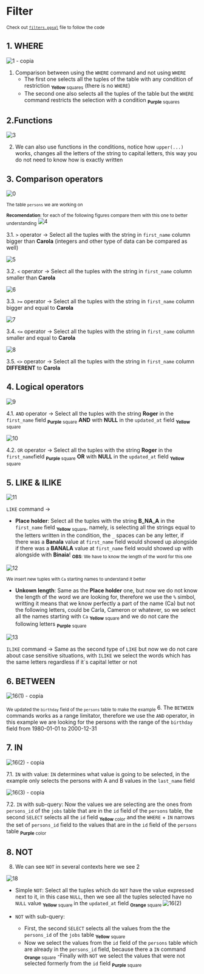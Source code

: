 # Filter

<sub> Check out [`filters.pgsql`](filters.pgsql) file to follow the code </sub>

## 1. WHERE 
![1 - copia](https://github.com/RogerCL24/pgSQL/assets/90930371/354f225f-34f1-4dd2-bb31-774b76b8a4ed)
1. Comparison between using the `WHERE` command and not using `WHERE`
    - The first one selects all the tuples of the table with any condition of restriction <sub>**Yellow** squares</sub> (there is no `WHERE`)
    - The second one also selects all the tuples of the table but the `WHERE` command restricts the selection with a condition <sub>**Purple** squares </sub>

## 2.Functions
![3](https://github.com/RogerCL24/pgSQL/assets/90930371/25894bbb-c2ca-4b4b-8e9e-f890ba8d693d)

2. We can also use functions in the conditions, notice how `upper(...)` works,
changes all the letters of the string to capital letters, this way you do not need to know how is exactly written

## 3. Comparison operators
![0](https://github.com/RogerCL24/pgSQL/assets/90930371/a15d20df-5445-4f12-93c9-3e22d5b0f094)


<sub> The table `persons` we are working on</sub>

<sub> **Recomendation**: for each of the following figures compare them with this one to better understanding</sub>
![4](https://github.com/RogerCL24/pgSQL/assets/90930371/23f0e76f-d2d5-43c6-8158-06bc45b09f77)

3.1. `>` operator -> Select all the tuples with the string in `first_name` column bigger than **Carola** (integers and other type of data can be compared as well)

![5](https://github.com/RogerCL24/pgSQL/assets/90930371/9e39b723-9c13-41dd-9fa5-34309a8a33f7)

3.2. `<` operator -> Select all the tuples with the string in `first_name` column smaller than **Carola**

![6](https://github.com/RogerCL24/pgSQL/assets/90930371/a5699ae9-cf27-497b-949a-4b608d023951)

3.3. `>=` operator -> Select all the tuples with the string in `first_name` column bigger and equal to **Carola**

![7](https://github.com/RogerCL24/pgSQL/assets/90930371/988d7a5e-cbe9-4a97-9fc7-856d9ee877eb)

3.4. `<=` operator -> Select all the tuples with the string in `first_name` column smaller and equal to **Carola**

![8](https://github.com/RogerCL24/pgSQL/assets/90930371/74989bf3-6588-4d68-920b-bf111b72cf6b)

3.5. `<>` operator -> Select all the tuples with the string in `first_name` column **DIFFERENT** to **Carola**

## 4. Logical operators

![9](https://github.com/RogerCL24/pgSQL/assets/90930371/89b673ae-a8fd-4f29-b38d-3f07c88558c9)

4.1. `AND` operator -> Select all the tuples with the string **Roger** in the `first_name` field <sub>**Purple** square</sub> **AND** with **NULL** in the `updated_at` field <sub> **Yellow** square </sub> 

![10](https://github.com/RogerCL24/pgSQL/assets/90930371/8199781b-1ae2-42f5-8584-b4b78404f472)

4.2. `OR` operator -> Select all the tuples with the string **Roger** in the `first_name`field <sub>**Purple** square</sub> **OR** with **NULL** in the `updated_at` field <sub> **Yellow** square </sub> 

## 5. LIKE & ILIKE

![11](https://github.com/RogerCL24/pgSQL/assets/90930371/4f2609a2-07d8-454a-a96e-da66aa4040bd)

`LIKE` command -> 
- **Place holder**: Select all the tuples with the string **B_NA_A** in the `first_name` field <sub>**Yellow** square</sub>, namely, is selecting all the strings equal to the letters written in the condition, the `_` spaces can be any letter, if there was a **Banala** value at `first_name` field would showed up alongside if there was a **BANALA** value at `first_name` field would showed up with alongside with **Binaia**! <sub>**OBS**: We have to know the length of the word for this one </sub>

![12](https://github.com/RogerCL24/pgSQL/assets/90930371/3dc4aecd-a286-4d04-9a4a-89000d8406c9)

<sub> We insert new tuples with `Ca` starting names to understand it better </sub>
- **Unkown length**: Same as the **Place holder** one, but now we do not know the length of the word we are looking for, therefore we use the `%` simbol, writting it means that we know perfectly a part of the name (Ca) but not the following letters, could be Carla, Cameron or whatever, so we select all the names starting with `Ca` <sub> **Yellow** square </sub> and we do not care the following letters <sub> **Purple** square</sub>

![13](https://github.com/RogerCL24/pgSQL/assets/90930371/015b6002-5a6b-4525-aa73-23aeac1a694c)

`ILIKE` command -> Same as the second type of `LIKE` but now we do not care about case sensitive situations, with `ILIKE` we select the words which has the same letters regardless if it`s capital letter or not

## 6. BETWEEN

![16(1) - copia](https://github.com/RogerCL24/pgSQL/assets/90930371/bd56bad0-9419-4df1-8d07-d1c691febe5e)

<sub> We updated the `birthday` field of the `persons` table to make the example</sub>
6. The `BETWEEN` commands works as a range limitator, therefore we use the `AND` operator, in this example we are looking for the persons with the range of the `birthday` field from 1980-01-01 to 2000-12-31

## 7. IN

![16(2) - copia](https://github.com/RogerCL24/pgSQL/assets/90930371/e657c32a-17ca-48bf-b6bc-622fda423c53)

7.1. `IN` with value: `IN` determines what value is going to be selected, in the example only selects the persons with A and B values in the `last_name` field

![16(3) - copia](https://github.com/RogerCL24/pgSQL/assets/90930371/5f38be13-1c5c-461e-8aeb-617c415d214d)

7.2. `IN` with sub-query: Now the values we are selecting are the ones from `persons_id` of the `jobs` table that are in the `id` field of the `persons` table, the second `SELECT` selects all the `id` field <sub> **Yellow** color</sub> and the `WHERE` + `IN` narrows the set of `persons_id` field to the values that are in the `id` field of the `persons` table <sub> **Purple** color </sub>

## 8. NOT

8. We can see `NOT` in several contexts here we see 2

![18](https://github.com/RogerCL24/pgSQL/assets/90930371/d79d67bc-59a7-4aca-9a2c-aee37578b5ec)

- Simple `NOT`: Select all the tuples which do `NOT` have the value expressed next to it, in this case `NULL`, then we see all the tuples selected have no `NULL` value <sub> **Yellow** square </sub> in the `updated_at` field <sub> **Orange** square </sub> 
![16(2)](https://github.com/RogerCL24/pgSQL/assets/90930371/e497d258-8797-42c3-a0c6-ab2223546ee0)

- `NOT` with sub-query: 
    - First, the second `SELECT` selects all the values from the the `persons_id` of the `jobs` table <sub> **Yellow** square </sub> 
    - Now we select the values from the `id` field of the `persons` table which are already in the `persons_id` field, because there a `IN` command <sub> **Orange** square</sub>
    -Finally with `NOT` we select the values that were not selected formerly from the `id` field <sub> **Purple** square</sub>
